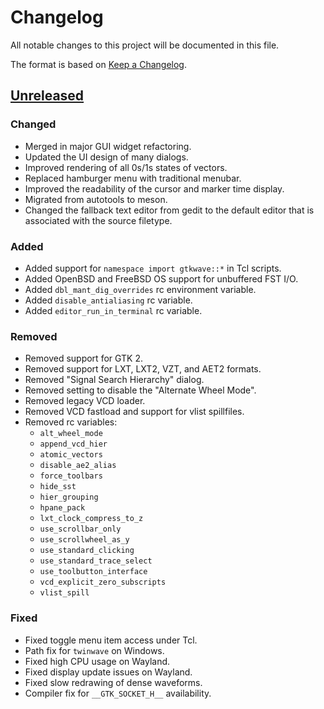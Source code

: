 # Changelog

All notable changes to this project will be documented in this file.

The format is based on [Keep a Changelog](https://keepachangelog.com/en/1.1.0/).

## [Unreleased]

### Changed

- Merged in major GUI widget refactoring.
- Updated the UI design of many dialogs.
- Improved rendering of all 0s/1s states of vectors.
- Replaced hamburger menu with traditional menubar.
- Improved the readability of the cursor and marker time display.
- Migrated from autotools to meson.
- Changed the fallback text editor from gedit to the default editor that is associated with the source filetype.

### Added

- Added support for `namespace import gtkwave::*` in Tcl scripts.
- Added OpenBSD and FreeBSD OS support for unbuffered FST I/O.
- Added `dbl_mant_dig_overrides` rc environment variable.
- Added `disable_antialiasing` rc variable.
- Added `editor_run_in_terminal` rc variable.

### Removed

- Removed support for GTK 2.
- Removed support for LXT, LXT2, VZT, and AET2 formats.
- Removed "Signal Search Hierarchy" dialog.
- Removed setting to disable the "Alternate Wheel Mode".
- Removed legacy VCD loader.
- Removed VCD fastload and support for vlist spillfiles.
- Removed rc variables:
    - `alt_wheel_mode`
    - `append_vcd_hier`
    - `atomic_vectors`
    - `disable_ae2_alias`
    - `force_toolbars`
    - `hide_sst`
    - `hier_grouping`
    - `hpane_pack`
    - `lxt_clock_compress_to_z`
    - `use_scrollbar_only`
    - `use_scrollwheel_as_y`
    - `use_standard_clicking`
    - `use_standard_trace_select`
    - `use_toolbutton_interface`
    - `vcd_explicit_zero_subscripts`
    - `vlist_spill`

### Fixed

- Fixed toggle menu item access under Tcl.
- Path fix for `twinwave` on Windows.
- Fixed high CPU usage on Wayland.
- Fixed display update issues on Wayland.
- Fixed slow redrawing of dense waveforms.
- Compiler fix for `__GTK_SOCKET_H__` availability.

[Unreleased]: https://github.com/gtkwave/gtkwave/compare/v3.3.116...HEAD